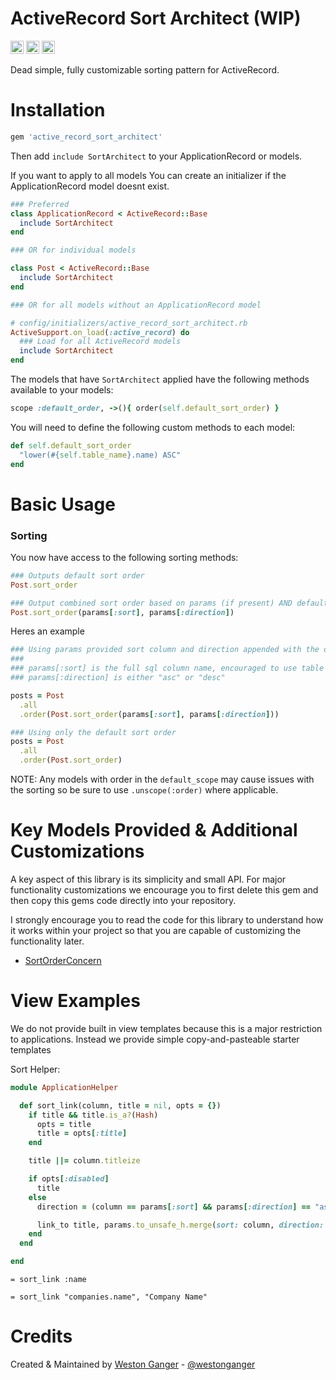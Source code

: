 # ActiveRecord Sort Architect (WIP)

<a href="https://badge.fury.io/rb/active_record_sort_architect" target="_blank"><img height="21" style='border:0px;height:21px;' border='0' src="https://badge.fury.io/rb/active_record_sort_architect.svg" alt="Gem Version"></a>
<a href='https://travis-ci.com/westonganger/active_record_sort_architect' target='_blank'><img height='21' style='border:0px;height:21px;' src='https://api.travis-ci.org/westonganger/active_record_sort_architect.svg?branch=master' border='0' alt='Build Status' /></a>
<a href='https://rubygems.org/gems/active_record_sort_architect' target='_blank'><img height='21' style='border:0px;height:21px;' src='https://ruby-gem-downloads-badge.herokuapp.com/active_record_sort_architect?label=rubygems&type=total&total_label=downloads&color=brightgreen' border='0' alt='RubyGems Downloads' /></a>

Dead simple, fully customizable sorting pattern for ActiveRecord.


# Installation

```ruby
gem 'active_record_sort_architect'
```

Then add `include SortArchitect` to your ApplicationRecord or models.

If you want to apply to all models You can create an initializer if the ApplicationRecord model doesnt exist.

```ruby
### Preferred
class ApplicationRecord < ActiveRecord::Base
  include SortArchitect
end

### OR for individual models

class Post < ActiveRecord::Base
  include SortArchitect
end

### OR for all models without an ApplicationRecord model

# config/initializers/active_record_sort_architect.rb
ActiveSupport.on_load(:active_record) do
  ### Load for all ActiveRecord models
  include SortArchitect
end
```

The models that have `SortArchitect` applied have the following methods available to your models:

```ruby
scope :default_order, ->(){ order(self.default_sort_order) }
```

You will need to define the following custom methods to each model:

```ruby
def self.default_sort_order
  "lower(#{self.table_name}.name) ASC"
end
```

# Basic Usage

### Sorting

You now have access to the following sorting methods:

```ruby
### Outputs default sort order
Post.sort_order 

### Output combined sort order based on params (if present) AND default sort order
Post.sort_order(params[:sort], params[:direction]) 
```

Heres an example

```ruby
### Using params provided sort column and direction appended with the default sort order
###
### params[:sort] is the full sql column name, encouraged to use table names as well
### params[:direction] is either "asc" or "desc"

posts = Post
  .all
  .order(Post.sort_order(params[:sort], params[:direction]))

### Using only the default sort order
posts = Post
  .all
  .order(Post.sort_order)
```

NOTE: Any models with order in the `default_scope` may cause issues with the sorting so be sure to use `.unscope(:order)` where applicable.

# Key Models Provided & Additional Customizations

A key aspect of this library is its simplicity and small API. For major functionality customizations we encourage you to first delete this gem and then copy this gems code directly into your repository.

I strongly encourage you to read the code for this library to understand how it works within your project so that you are capable of customizing the functionality later.

- [SortOrderConcern](./lib/active_record_sort_architect/concerns/sort_order_concern.rb)

# View Examples

We do not provide built in view templates because this is a major restriction to applications. Instead we provide simple copy-and-pasteable starter templates

Sort Helper:

```ruby
module ApplicationHelper

  def sort_link(column, title = nil, opts = {})
    if title && title.is_a?(Hash)
      opts = title
      title = opts[:title]
    end

    title ||= column.titleize

    if opts[:disabled]
      title
    else
      direction = (column == params[:sort] && params[:direction] == "asc") ? "desc" : "asc"

      link_to title, params.to_unsafe_h.merge(sort: column, direction: direction)
    end
  end

end
```

```slim
= sort_link :name

= sort_link "companies.name", "Company Name"
```

# Credits

Created & Maintained by [Weston Ganger](https://westonganger.com) - [@westonganger](https://github.com/westonganger)
